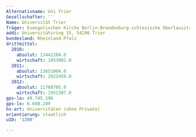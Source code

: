 ```yaml
---
Alternativname: Uni Trier
Gesellschafter: ''
Name: Universität Trier
Träger: Evangelischen Kirche Berlin-Brandenburg-schlesische Oberlausitz
addi: Universitätsring 15, 54296 Trier
bundesland: Rheinland-Pfalz
drittmittel:
  2010:
    absolut: 13442204.0
    wirtschaft: 1853002.0
  2011:
    absolut: 13651004.0
    wirtschaft: 2022450.0
  2012:
    absolut: 11768705.0
    wirtschaft: 1951387.0
gps-la: 49.745.196
gps-lo: 6.688.289
hs-art: Universitäten (ohne Private)
orientierung: staatlich
uID: '1200'

---
```


